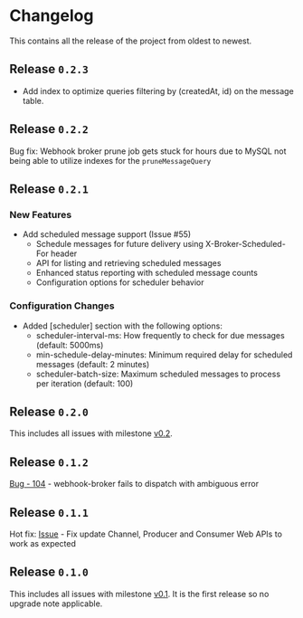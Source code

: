 # Changelog

This contains all the release of the project from oldest to newest.

## Release `0.2.3`
- Add index to optimize queries filtering by (createdAt, id) on the message table.

## Release `0.2.2`
Bug fix: Webhook broker prune job gets stuck for hours due to MySQL not being able to utilize indexes for the `pruneMessageQuery`

## Release `0.2.1`

### New Features

- Add scheduled message support (Issue #55)
  - Schedule messages for future delivery using X-Broker-Scheduled-For header
  - API for listing and retrieving scheduled messages
  - Enhanced status reporting with scheduled message counts
  - Configuration options for scheduler behavior

### Configuration Changes

- Added [scheduler] section with the following options:
  - scheduler-interval-ms: How frequently to check for due messages (default: 5000ms)
  - min-schedule-delay-minutes: Minimum required delay for scheduled messages (default: 2 minutes)
  - scheduler-batch-size: Maximum scheduled messages to process per iteration (default: 100)

## Release `0.2.0`

This includes all issues with milestone [v0.2](https://github.com/newscred/webhook-broker/issues?q=is%3Aissue%20state%3Aclosed%20milestone%3Av0.2).

## Release `0.1.2`

[Bug - 104](https://github.com/newscred/webhook-broker/issues/104) - webhook-broker fails to dispatch with ambiguous error

## Release `0.1.1`

Hot fix: [Issue](https://github.com/newscred/webhook-broker/issues/83) - Fix update Channel, Producer and Consumer Web APIs to work as expected

## Release `0.1.0`

This includes all issues with milestone [v0.1](https://github.com/newscred/webhook-broker/issues?q=is%3Aissue+milestone%3Av0.1). It is the first release so no upgrade note applicable.
